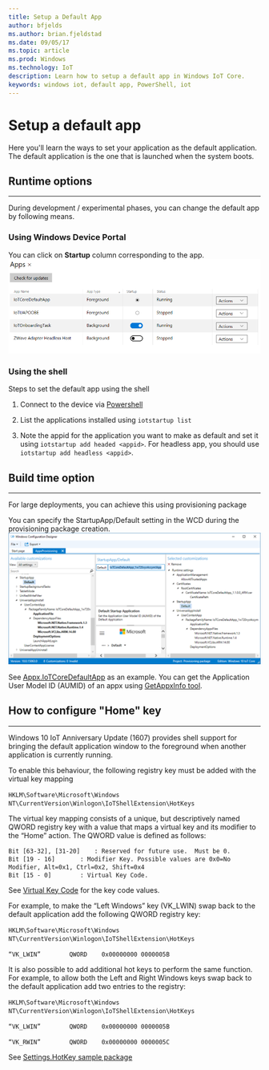 ```yaml
---
title: Setup a Default App
author: bfjelds
ms.author: brian.fjeldstad
ms.date: 09/05/17
ms.topic: article
ms.prod: Windows
ms.technology: IoT
description: Learn how to setup a default app in Windows IoT Core.
keywords: windows iot, default app, PowerShell, iot
---
```


# Setup a default app
Here you'll learn the ways to set your application as the default application. The default application is the one that is launched when the system boots.  

## Runtime options
___
During development / experimental phases, you can change the default app by following means.

### Using Windows Device Portal

You can click on **Startup** column corresponding to the app.
![SetupDefaultAppWDP](../media/SetupDefaultApp/DefaultAppWDP.png)

### Using the shell

Steps to set the default app using the shell 

1. Connect to the device via [Powershell](../connect-your-device/PowerShell.md)

2. List the applications installed using `iotstartup list`

3. Note the appid for the application you want to make as default and set it using `iotstartup add headed <appid>`. For headless app, you should use `iotstartup add headless <appid>`.


## Build time option
___
For large deployments, you can achieve this using provisioning package

You can specify the StartupApp/Default setting in the WCD during the provisioning package creation.
![SetupDefaultAppICD](../media/SetupDefaultApp/DefaultAppICD.png)

See [Appx.IoTCoreDefaultApp](https://github.com/ms-iot/iot-adk-addonkit/blob/develop/Source-arm/Packages/Appx.IoTCoreDefaultApp/customizations.xml) as an example. You can get the Application User Model ID (AUMID) of an appx using [GetAppxInfo tool](https://github.com/ms-iot/iot-adk-addonkit/blob/develop/Tools/GetAppxInfo.exe).

## How to configure "Home" key
___

Windows 10 IoT Anniversary Update (1607) provides shell support for bringing the default application window to the foreground when another application is currently running.

To enable this behaviour, the following registry key must be added with the virtual key mapping

   `HKLM\Software\Microsoft\Windows NT\CurrentVersion\Winlogon\IoTShellExtension\HotKeys`

The virtual key mapping consists of a unique, but descriptively named QWORD registry key with a value that maps a virtual key and its modifier to the “Home” action.  The QWORD value is defined as follows:

	Bit [63-32], [31-20]	: Reserved for future use.  Must be 0.
	Bit [19 - 16] 		: Modifier Key. Possible values are 0x0=No Modifier, Alt=0x1, Ctrl=0x2, Shift=0x4
	Bit [15 - 0] 		: Virtual Key Code.  

See [Virtual Key Code](https://msdn.microsoft.com/library/windows/desktop/dd375731(v=vs.85).aspx) for the key code values.


For example, to make the “Left Windows” key (VK_LWIN) swap back to the default application add the following QWORD registry key:

`HKLM\Software\Microsoft\Windows NT\CurrentVersion\Winlogon\IoTShellExtension\HotKeys`

`“VK_LWIN”        QWORD    0x00000000 0000005B`


It is also possible to add additional hot keys to perform the same function.  For example, to allow both the Left and Right Windows keys swap back to the default application add two entries to the registry:

`HKLM\Software\Microsoft\Windows NT\CurrentVersion\Winlogon\IoTShellExtension\HotKeys`

`“VK_LWIN”        QWORD    0x00000000 0000005B`

`“VK_RWIN”        QWORD    0x00000000 0000005C`

See [Settings.HotKey sample package](https://github.com/ms-iot/iot-adk-addonkit/blob/master/Common/Packages/Settings.HotKey/Settings.HotKey.pkg.xml)
